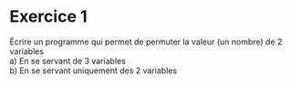 # Exercice 1

Écrire un programme qui permet de permuter la valeur (un nombre) de 2 variables<br />
a) En se servant de 3 variables<br />
b) En se servant uniquement des 2 variables
